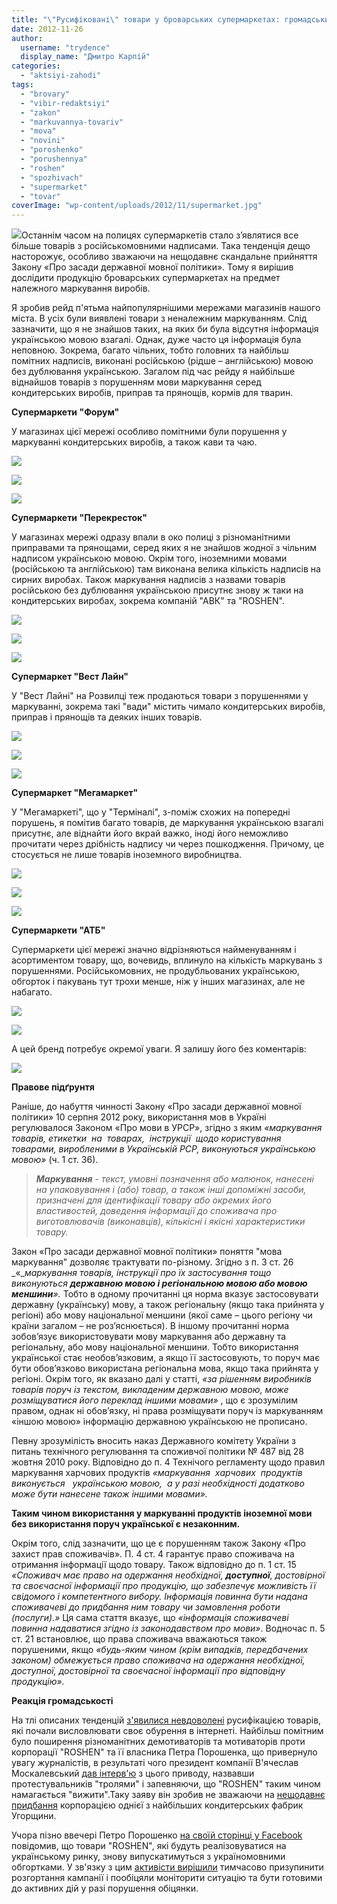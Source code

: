 ```yaml
---
title: "\"Русифіковані\" товари у броварських супермаркетах: громадський рейд"
date: 2012-11-26
author: 
  username: "trydence"
  display_name: "Дмитро Карпій"
categories: 
  - "aktsiyi-zahodi"
tags: 
  - "brovary"
  - "vibir-redaktsiyi"
  - "zakon"
  - "markuvannya-tovariv"
  - "mova"
  - "novini"
  - "poroshenko"
  - "porushennya"
  - "roshen"
  - "spozhivach"
  - "supermarket"
  - "tovar"
coverImage: "wp-content/uploads/2012/11/supermarket.jpg"
---
```


[![](https://mpz.brovary.org/wp-content/uploads/2012/11/supermarket.jpg)](https://mpz.brovary.org/wp-content/uploads/2012/11/supermarket.jpg)Останнім часом на полицях супермаркетів стало з’являтися все більше товарів з російськомовними надписами. Така тенденція дещо насторожує, особливо зважаючи на нещодавнє cкандальне прийняття Закону «Про засади державної мовної політики». Тому я вирішив дослідити продукцію броварських супермаркетах на предмет належного маркування виробів.

Я зробив рейд п'ятьма найпопулярнішими мережами магазинів нашого міста. В усіх були виявлені товари з неналежним маркуванням. Слід зазначити, що я не знайшов таких, на яких би була відсутня інформація українською мовою взагалі. Однак, дуже часто ця інформація була неповною. Зокрема, багато чільних, тобто головних та найбільш помітних надписів, виконані російською (рідше – англійською) мовою без дублювання українською. Загалом під час рейду я найбільше віднайшов товарів з порушенням мови маркування серед кондитерських виробів, приправ та прянощів, кормів для тварин.

**Супермаркети "Форум"**

У магазинах цієї мережі особливо помітними були порушення у маркуванні кондитерських виробів, а також кави та чаю.

[![](https://mpz.brovary.org/wp-content/uploads/2012/11/Image00008.jpg)](https://mpz.brovary.org/wp-content/uploads/2012/11/Image00008.jpg)

[![](https://mpz.brovary.org/wp-content/uploads/2012/11/Image00010.jpg)](https://mpz.brovary.org/wp-content/uploads/2012/11/Image00010.jpg)

[![](https://mpz.brovary.org/wp-content/uploads/2012/11/Image00011.jpg)](https://mpz.brovary.org/wp-content/uploads/2012/11/Image00011.jpg)

**Супермаркети "Перекресток"**

У магазинах мережі одразу впали в око полиці з різноманітними приправами та прянощами, серед яких я не знайшов жодної з чільним надписом українською мовою. Окрім того, іноземними мовами (російською та англійською) там виконана велика кількість надписів на сирних виробах. Також маркування надписів з назвами товарів російською без дублювання українською присутнє знову ж таки на кондитерських виробах, зокрема компаній "АВК" та "ROSHEN".

[![](https://mpz.brovary.org/wp-content/uploads/2012/11/Image000021.jpg)](https://mpz.brovary.org/wp-content/uploads/2012/11/Image000021.jpg)

[![](https://mpz.brovary.org/wp-content/uploads/2012/11/Image00004.jpg)](https://mpz.brovary.org/wp-content/uploads/2012/11/Image00004.jpg)

[![](https://mpz.brovary.org/wp-content/uploads/2012/11/Image00006.jpg)](https://mpz.brovary.org/wp-content/uploads/2012/11/Image00006.jpg)

**Супермаркет "Вест Лайн"**

У "Вест Лайні" на Розвилці теж продаються товари з порушеннями у маркуванні, зокрема такі "вади" містить чимало кондитерських виробів, приправ і прянощів та деяких інших товарів.

[![](https://mpz.brovary.org/wp-content/uploads/2012/11/Image000012.jpg)](https://mpz.brovary.org/wp-content/uploads/2012/11/Image000012.jpg)

[![](https://mpz.brovary.org/wp-content/uploads/2012/11/Image00003.jpg)](https://mpz.brovary.org/wp-content/uploads/2012/11/Image00003.jpg)

[![](https://mpz.brovary.org/wp-content/uploads/2012/11/Image000022.jpg)](https://mpz.brovary.org/wp-content/uploads/2012/11/Image000022.jpg)

**Супермаркет "Мегамаркет"**

У "Мегамаркеті", що у "Терміналі", з-поміж схожих на попередні порушень, я помітив багато товарів, де маркування українською взагалі присутнє, але віднайти його вкрай важко, іноді його неможливо прочитати через дрібність надпису чи через пошкодження. Причому, це стосується не лише товарів іноземного виробництва.

[![](https://mpz.brovary.org/wp-content/uploads/2012/11/Image000013.jpg)](https://mpz.brovary.org/wp-content/uploads/2012/11/Image000013.jpg)

[![](https://mpz.brovary.org/wp-content/uploads/2012/11/Image000041.jpg)](https://mpz.brovary.org/wp-content/uploads/2012/11/Image000041.jpg)

[![](https://mpz.brovary.org/wp-content/uploads/2012/11/Image00007.jpg)](https://mpz.brovary.org/wp-content/uploads/2012/11/Image00007.jpg)

**Супермаркети "АТБ"**

Супермаркети цієї мережі значно відрізняються найменуванням і асортиментом товару, що, вочевидь, вплинуло на кількість маркувань з порушеннями. Російськомовних, не продубльованих українською, обгорток і пакувань тут трохи менше, ніж у інших магазинах, але не набагато.

[![](https://mpz.brovary.org/wp-content/uploads/2012/11/Image000014.jpg)](https://mpz.brovary.org/wp-content/uploads/2012/11/Image000014.jpg)

[![](https://mpz.brovary.org/wp-content/uploads/2012/11/Image00005.jpg)](https://mpz.brovary.org/wp-content/uploads/2012/11/Image00005.jpg)

А цей бренд потребує окремої уваги. Я залишу його без коментарів:

[![](https://mpz.brovary.org/wp-content/uploads/2012/11/Image000061.jpg)](https://mpz.brovary.org/wp-content/uploads/2012/11/Image000061.jpg)

**Правове підґрунтя**

Раніше, до набуття чинності Закону «Про засади державної мовної політики» 10 серпня 2012 року, використання мов в Україні регулювалося Законом «Про мови в УРСР», згідно з яким _«маркування товарів, етикетки  на  товарах,  інструкції  щодо користування  товарами, виробленими в Українській РСР, виконуються українською мовою»_ (ч. 1 ст. 36).

> _**Маркування**_ _\- текст, умовні позначення або малюнок, нанесені на упаковування і (або) товар, а також інші допоміжні засоби, призначені для ідентифікації товару або окремих його властивостей, доведення інформації до споживача про виготовлювачів (виконавців), кількісні і якісні характеристики товару._

Закон «Про засади державної мовної політики» поняття "мова маркування" дозволяє трактувати по-різному. Згідно з п. 3 ст. 26 _«__маркування товарів, інструкції про їх застосування тощо виконуються **державною мовою і регіональною мовою або мовою меншини**»._ Тобто в одному прочитанні ця норма вказує застосовувати державну (українську) мову, а також регіональну (якщо така прийнята у регіоні) або мову національної меншини (якої саме – цього регіону чи країни загалом – не роз’яснюється). В іншому прочитанні норма зобов’язує використовувати мову маркування або державну та регіональну, або мову національної меншини. Тобто використання української стає необов’язковим, а якщо її застосовують, то поруч має бути обов’язково використана регіональна мова, якщо така прийнята у регіоні. Окрім того, як вказано далі у статті, _«за рішенням виробників товарів поруч із текстом, викладеним державною мовою, може розміщуватися його переклад іншими мовами»_ , що є зрозумілим правом, однак ні обов’язку, ні права розміщувати поруч із маркуванням «іншою мовою» інформацію державною українською не прописано.

Певну зрозумілість вносить наказ Державного комітету України з питань технічного регулювання та споживчої політики № 487 від 28 жовтня 2010 року. Відповідно до п. 4 Технічого регламенту щодо правил маркування харчових продуктів _«маркування  харчових  продуктів  виконується   українською мовою,  а у разі необхідності додатково може бути нанесене також іншими мовами»._

**Таким чином використання у маркуванні продуктів іноземної мови без використання поруч української є незаконним.**

Окрім того, слід зазначити, що це є порушенням також Закону «Про захист прав споживачів». П. 4 ст. 4 гарантує право споживача на отримання інформації щодо товару. Також відповідно до п. 1 ст. 15 _«Споживач має право на одержання необхідної, **доступної**, достовірної та своєчасної інформації про продукцію, що забезпечує можливість її свідомого і компетентного вибору. Інформація повинна бути надана споживачеві до придбання ним товару чи замовлення роботи (послуги).»_ Ця сама стаття вказує, що _«інформація споживачеві повинна надаватися згідно із законодавством про мови»_. Водночас п. 5 ст. 21 встановлює, що права споживача вважаються також порушеними, якщо _«будь-яким чином (крім випадків, передбачених законом) обмежується право споживача на одержання необхідної, доступної, достовірної та своєчасної інформації про відповідну продукцію»._

**Реакція громадськості**

На тлі описаних тенденцій [з'явилися невдоволені](https://gazeta.ua/articles/life/467974/comm/1) русифікацією товарів, які почали висловлювати своє обурення в інтернеті. Найбільш помітним було поширення різноманітних демотиваторів та мотиваторів проти корпорації "ROSHEN" та її власника Петра Порошенка, що привернуло увагу журналістів, в результаті чого президент компанії В'ячеслав Москалевський [дав інтерв'ю](https://gazeta.ua/articles/life/_nam-treba-vizhiti-prezident-roshen-pro-zaminu-ukrajinomovnih-napisiv-na-cukerkah/468260) з цього приводу, назвавши протестувальників "тролями" і запевняючи, що "ROSHEN" таким чином намагається "вижити".Таку заяву він зробив не зважаючи на [нещодавнє придбання](https://economics.unian.net/ukr/detail/146430) корпорацією однієї з найбільших кондитерських фабрик Угорщини.

Учора пізно ввечері Петро Порошенко [на своїй сторінці у Facebook](https://www.facebook.com/petroporoshenko/posts/384613528288052) повідомив, що товари "ROSHEN", які будуть реалізовуватися на українському ринку, знову випускатимуться з україномовними обгортками. У зв'язку з цим [активісти вирішили](https://maidan.org.ua/2012/11/vidsich-tymchasovo-pryzupynyaje-kampaniyu-proty-rosijskomovnoji-upakovky-produktsiji-roshen/) тимчасово призупинити розгортання кампанії і пообіцяли моніторити ситуацію та бути готовими до активних дій у разі порушення обіцянки.
